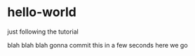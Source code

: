 # hello-world
just following the tutorial


blah blah blah gonna commit this in a few seconds here we go
